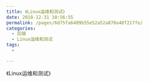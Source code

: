 ```yaml
---
title: 《Linux运维和测试》
date: 2018-12-31 10:56:55
permalink: /pages/6d75fa6409b55e52a52a870a48f217fe/
categories:
  - 后端
  - Linux运维和测试
tags:
  - 

---
```


《Linux运维和测试》
